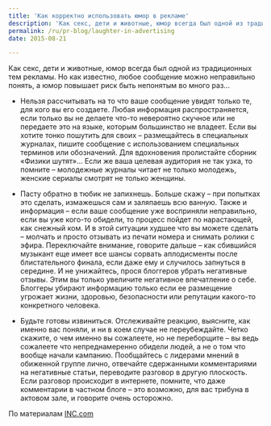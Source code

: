 ```yaml
---
title: 'Как корректно использовать юмор в рекламе'
description: 'Как секс, дети и животные, юмор всегда был одной из традиционных тем рекламы. Но как известно, любое сообщение можно неправильно понять, а юмор повышает риск быть непонятым во много раз...'
permalink: /ru/pr-blog/laughter-in-advertising
date: 2015-08-21

---
```


Как секс, дети и животные, юмор всегда был одной из традиционных тем рекламы. Но как известно, любое сообщение можно неправильно понять, а юмор повышает риск быть непонятым во много раз...

- Нельзя рассчитывать на то что ваше сообщение увидят только те, для кого вы его создаете. Любая информация распространяется, если только вы не делаете что-то невероятно скучное или не передаете это на языке, которым большинство не владеет. Если вы хотите тонко пошутить для своих – размещайтесь в специальных журналах, пишите сообщение с использованием специальных терминов или обозначений. Для вдохновения пролистайте сборник «Физики шутят»... Если же ваша целевая аудитория не так узка, то помните – молодежные журналы читает не только молодежь, женские сериалы смотрят не только женщины.

- Пасту обратно в тюбик не запихнешь. Больше скажу – при попытках это сделать, измажешься сам и заляпаешь всю ванную. Также и информация – если ваше сообщение уже восприняли неправильно, если вы уже кого-то обидели, то процесс пойдет по нарастающей, как снежный ком. И в этой ситуации худшее что вы можете сделать – молчать и просто отзывать из печати номера и снимать ролики с эфира. Переключайте внимание, говорите дальше – как сбившийся музыкант еще имеет все шансы сорвать аплодисменты после блистательного финала, если даже ему и случилось запнуться в середине. И не унижайтесь, прося блоггеров убрать негативные отзывы. Этим вы только увеличите негативное впечатление о себе. Блоггеры убирают информацию только если ее размещение угрожает жизни, здоровью, безопасности или репутации какого-то конкретного человека.

- Будьте готовы извиниться. Отслеживайте реакцию, выясните, как именно вас поняли, и ни в коем случае не переубеждайте. Четко скажите, о чем именно вы сожалеете, но не переборщите – вы ведь сожалеете что непреднамеренно обидели людей, а не о том что вообще начали кампанию. Пообщайтесь с лидерами мнений в обиженной группе лично, отвечайте сдержанными комментариями на негативные статьи, переводите разговор в другую плоскость. Если разговор происходит в интернете, помните, что даже комментарии в частном блоге – это возможно, для вас трибуна в актовом зале, и говорите очень осторожно.

По материалам <a href="http://www.inc.com/guides/2010/12/how-to-use-humor-in-advertising.html"> INC.com</a>

